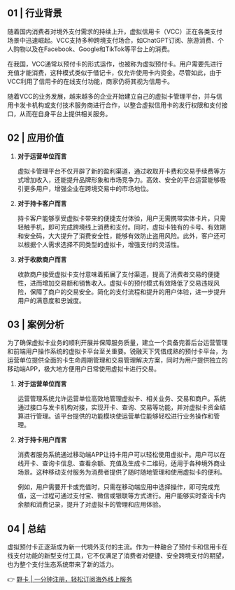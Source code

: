 ## 01 | 行业背景

随着国内消费者对境外支付需求的持续上升，虚拟信用卡（VCC）正在各类支付场景中迅速崛起。VCC支持多种跨境支付场合，如ChatGPT订阅、旅游消费、个人购物以及在Facebook、Google和TikTok等平台上的消费。

在我国，VCC通常以预付卡的形式运作，也被称为虚拟预付卡。用户需要先进行充值才能消费，这种模式类似于借记卡，仅允许使用卡内资金。尽管如此，由于VCC利用了信用卡的在线支付功能，商家仍将其视为信用卡。

随着VCC的业务发展，越来越多的企业开始建立自己的虚拟卡管理平台，并与信用卡发卡机构或支付技术服务商进行合作，以整合虚拟信用卡的发行权限和支付接口，从而在自身平台上提供相关服务。

## 02 | 应用价值

1. **对于运营单位而言**

   虚拟卡管理平台不仅开辟了新的盈利渠道，通过收取开卡费和交易手续费等方式增加收入，还能提升品牌形象和市场竞争力。高效、安全的平台运营能够吸引更多用户，增强企业在跨境交易中的市场地位。

2. **对于持卡客户而言**

   持卡客户能够享受虚拟卡带来的便捷支付体验，用户无需携带实体卡片，只需轻触手机，即可完成跨境线上消费和支付。同时，虚拟卡独有的卡号、有效期和安全码，大大提升了消费安全性，能够有效防止盗用风险。此外，客户还可以根据个人需求选择不同类型的虚拟卡，增强支付的灵活性。

3. **对于收款商户而言**

   收款商户接受虚拟卡支付意味着拓展了支付渠道，提高了消费者交易的便捷性，进而增加交易额和销售收入。虚拟卡的预付模式有效降低了交易违规风险，保障了商户的交易安全。简化的支付流程和提升的用户体验，进一步提升用户的满意度和忠诚度。

## 03 | 案例分析

为了确保虚拟卡业务的顺利开展并保障服务质量，建立一个具备完善后台运营管理和前端用户操作系统的虚拟卡平台至关重要。锐融天下凭借成熟的预付卡平台，为运营单位提供全面的卡生命周期管理和交易管理解决方案，同时为用户提供独立的移动端APP，极大地方便用户日常使用虚拟卡进行交易。

1. **对于运营单位而言**

   运营管理系统允许运营单位高效地管理虚拟卡、相关业务、交易和商户。系统通过接口与发卡机构对接，实现开卡、查询、交易等功能，并对虚拟卡资金结算进行管理。该平台提供的功能模块使运营单位能够轻松进行业务操作和管理。

2. **对于持卡用户而言**

   消费者服务系统通过移动端APP让持卡用户可以轻松使用虚拟卡。用户可以在线开卡、查询卡信息、查看余额、充值及生成卡二维码，适用于各种境外商业场景。这种移动支付服务为消费者提供了随时随地管理和使用虚拟卡的便利。

   例如，用户需要开卡或充值时，只需在移动端应用中选择操作，即可完成充值，这一过程可通过支付宝、微信或银联等方式进行。用户能够实时查询卡内余额和消费记录，提升了对虚拟卡的管理和应用体验。

## 04 | 总结

虚拟预付卡正逐渐成为新一代境外支付的主流。作为一种融合了预付卡和信用卡在线支付功能的新型支付工具，它不仅满足了消费者对便捷、安全跨境支付的期望，也为整个支付生态系统带来了新的活力。

👉 [野卡 | 一分钟注册，轻松订阅海外线上服务](https://bit.ly/bewildcard)